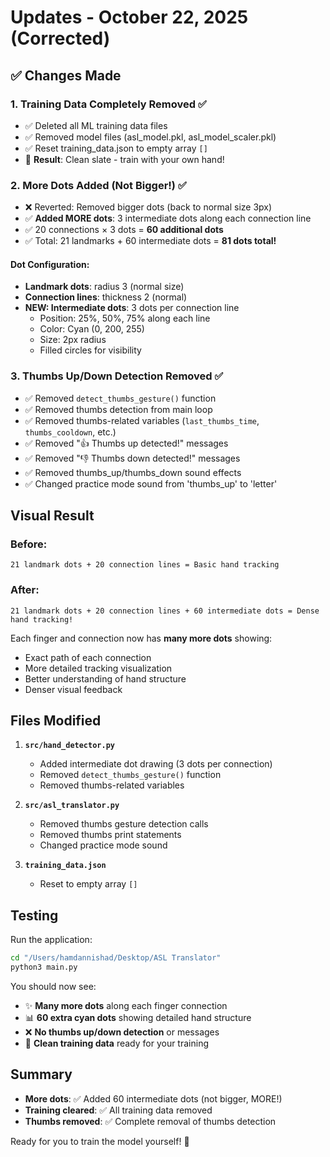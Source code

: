 # Updates - October 22, 2025 (Corrected)

## ✅ Changes Made

### 1. Training Data Completely Removed ✅
- ✅ Deleted all ML training data files
- ✅ Removed model files (asl_model.pkl, asl_model_scaler.pkl)
- ✅ Reset training_data.json to empty array `[]`
- 🎯 **Result**: Clean slate - train with your own hand!

### 2. More Dots Added (Not Bigger!) ✅
- ❌ Reverted: Removed bigger dots (back to normal size 3px)
- ✅ **Added MORE dots**: 3 intermediate dots along each connection line
- ✅ 20 connections × 3 dots = **60 additional dots**
- ✅ Total: 21 landmarks + 60 intermediate dots = **81 dots total!**

#### Dot Configuration:
- **Landmark dots**: radius 3 (normal size)
- **Connection lines**: thickness 2 (normal)
- **NEW: Intermediate dots**: 3 dots per connection line
  - Position: 25%, 50%, 75% along each line
  - Color: Cyan (0, 200, 255)
  - Size: 2px radius
  - Filled circles for visibility

### 3. Thumbs Up/Down Detection Removed ✅
- ✅ Removed `detect_thumbs_gesture()` function
- ✅ Removed thumbs detection from main loop
- ✅ Removed thumbs-related variables (`last_thumbs_time`, `thumbs_cooldown`, etc.)
- ✅ Removed "👍 Thumbs up detected!" messages
- ✅ Removed "👎 Thumbs down detected!" messages
- ✅ Removed thumbs_up/thumbs_down sound effects
- ✅ Changed practice mode sound from 'thumbs_up' to 'letter'

## Visual Result

### Before:
```
21 landmark dots + 20 connection lines = Basic hand tracking
```

### After:
```
21 landmark dots + 20 connection lines + 60 intermediate dots = Dense hand tracking!
```

Each finger and connection now has **many more dots** showing:
- Exact path of each connection
- More detailed tracking visualization
- Better understanding of hand structure
- Denser visual feedback

## Files Modified

1. **`src/hand_detector.py`**
   - Added intermediate dot drawing (3 dots per connection)
   - Removed `detect_thumbs_gesture()` function
   - Removed thumbs-related variables

2. **`src/asl_translator.py`**
   - Removed thumbs gesture detection calls
   - Removed thumbs print statements
   - Changed practice mode sound

3. **`training_data.json`**
   - Reset to empty array `[]`

## Testing

Run the application:

```bash
cd "/Users/hamdannishad/Desktop/ASL Translator"
python3 main.py
```

You should now see:
- ✨ **Many more dots** along each finger connection
- 📊 **60 extra cyan dots** showing detailed hand structure
- ❌ **No thumbs up/down detection** or messages
- 🎯 **Clean training data** ready for your training

## Summary

- **More dots**: ✅ Added 60 intermediate dots (not bigger, MORE!)
- **Training cleared**: ✅ All training data removed
- **Thumbs removed**: ✅ Complete removal of thumbs detection

Ready for you to train the model yourself! 🚀
